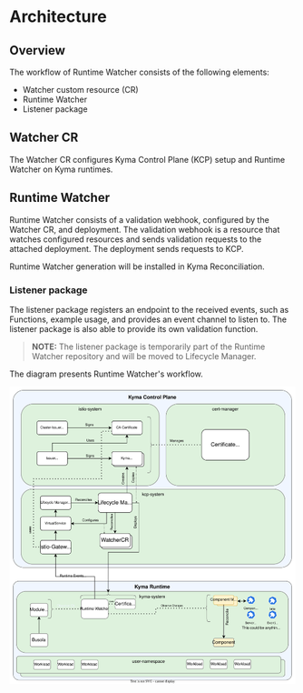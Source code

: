 # Architecture

## Overview

The workflow of Runtime Watcher consists of the following elements:

- Watcher custom resource (CR)
- Runtime Watcher
- Listener package

## Watcher CR

The Watcher CR configures Kyma Control Plane (KCP) setup and Runtime Watcher on Kyma runtimes.

## Runtime Watcher

Runtime Watcher consists of a validation webhook, configured by the Watcher CR, and deployment. The validation webhook is a resource that watches configured resources and sends validation requests to the attached deployment. The deployment sends requests to KCP.

Runtime Watcher generation will be installed in Kyma Reconciliation.

### Listener package

The listener package registers an endpoint to the received events, such as Functions, example usage, and provides an event channel to listen to. The listener package is also able to provide its own validation function.

> **NOTE:** The listener package is temporarily part of the Runtime Watcher repository and will be moved to Lifecycle Manager. 


The diagram presents Runtime Watcher's workflow.

![Runtime Watcher architecture](./assets/runtime_watcher_architecture_simplified.svg)